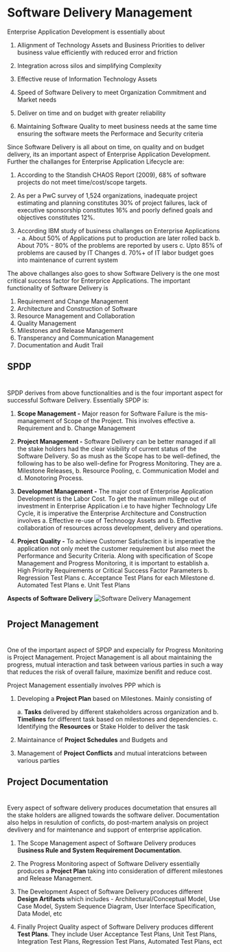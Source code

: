 # Software Delivery Management

Enterprise Application Development is essentially about 

1. Allignment of Technology Assets and Business Priorities to deliver business value efficiently with reduced error and friction

2. Integration across silos and simplifying Complexity

3. Effective reuse of Information Technology Assets

4. Speed of Software Delivery to meet Organization Commitment and Market needs

5. Deliver on time and on budget with greater reliability

6. Maintaining Software Quality to meet business needs at the same time ensuring the software meets the Performace and Security criteria

Since Software Delivery is all about on time, on quality and on budget delivery, its an important aspect of Enterprise Application Development. Further the challanges for Enterprise Application Lifecycle are:

1. According to the Standish CHAOS Report (2009), 68% of software projects do not meet time/cost/scope targets.

2. As per a PwC survey of 1,524 organizations, inadequate project estimating and planning constitutes 30% of project failures, lack of executive sponsorship constitutes 16% and poorly defined goals and objectives constitutes 12%. 

3. According IBM study of business challanges on Enterprise Applications - 
   a. About 50% of Applications put to production are later rolled back
   b. About 70% - 80% of the problems are reported by users
   c. Upto 85% of problems are caused by IT Changes
   d. 70%+ of IT labor budget goes into maintenance of current system

The above challanges also goes to show Software Delivery is the one most critical success factor for Enterprice Applications. The important functionality of Software Delivery is 

1. Requirement and Change Management
2. Architecture and Construction of Software
3. Resource Management and Collaboration
4. Quality Management
5. Milestones and Release Management
6. Transperancy and Communication Management
7. Documentation and Audit Trail

## SPDP
#  

SPDP derives from above functionalities and is the four important aspect for successful Software Delivery.  Essentially SPDP is:

1. **Scope Management -** Major reason for Software Failure is the mis-management of Scope of the Project. This involves effective 
   a. Requirement and 
   b. Change Management <p></p>

2. **Project Management -** Software Delivery can be better managed if all the stake holders had the clear visibility of current status of the Software Delivery. So as mush as the Scope has to be well-defined, the following has to be also well-define for Progress Monitoring. They are
   a. Milestone Releases,
   b. Resource Pooling, 
   c. Communication Model and 
   d. Monotoring Process. <p></p>

3. **Developmet Management -** The major cost of Enterprise Application Development is the Labor Cost. To get the maximum millege out of investment in Enterprise Application i.e to have higher Technology Life Cycle, it is imperative the Enterprise Architecture and Construction involves 
   a. Effective re-use of Technoogy Assets and 
   b. Effective collaboration of resources across development, delivery and operations. <p></p>

4. **Project Quality -** To achieve Customer Satisfaction it is imperative the application not only meet the customer requirement but also meet the Performance and Security Criteria. Along with specification of Scope Management and Progress Monitoring, it is important to establish 
   a. High Priority Requirements or Critical Success Factor Parameters
   b. Regression Test Plans
   c. Acceptance Test Plans for each Milestone
   d. Automated Test Plans
   e. Unit Test Plans 


**Aspects of Software Delivery** ![Software Delivery Management][4]

[4]: /Users/narayan/Documents/MakeTechEzResources/images/GK_EnterpriseArchPlan/SoftwareDelivery.png "4 Aspects of Software Delivery"  
<!--
4]: https://raw.github.com/NarayanMahadevan/MakeTechEzResources/master/images/GK_EnterpriseArchPlan/SoftwareDelivery.png "4 Aspects of Software Delivery"     
-->
#  

## Project Management
#  

One of the important aspect of SPDP and expecially for Progress Monitoring is Project Management. Project Management is all about maintaining the progress, mutual interaction and task between various parties in such a way that reduces the risk of overall failure, maximize benifit and reduce cost.

Project Management essentially involves PPP which is 

1. Developing a **Project Plan** based on Milestones. Mainly consisting of  

   a. **Tasks** delivered by different stakeholders across organization and 
   b. **Timelines** for different task based on milestones and dependencies.
   c. Identifying the **Resources** or Stake Holder to deliver the task <p></p>

2. Maintainance of **Project Schedules** and Budgets and 

3. Management of **Project Conflicts** and mutual interatcions between various parties

## Project Documentation
#  

Every aspect of software delivery produces documetation that ensures all the stake holders are alligned towards the software deliver. Documentation also helps in resulution of conficts, do post-martem analysis on project devlivery and for maintenance and support of enterprise application. 

1. The Scope Management aspect of Software Delivery produces B**usiness Rule and System Requirement Documentation**.

2. The Progress Monitoring aspect of Software Delivery essentially produces a **Project Plan** taking into consideration of different milestones and Release Management.

3. The Development Aspect of Software Delivery produces different **Design Artifacts** which includes - Architectural/Conceptual Model, Use Case Model, System Sequence Diagram, User Interface Specification, Data Model, etc 

4. Finally Project Quality aspect of Software Delivery produces different **Test Plans**. They include User Acceptance Test Plans, Unit Test Plans, Integration Test Plans, Regression Test Plans, Automated Test Plans, ect